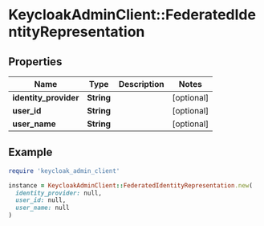 # KeycloakAdminClient::FederatedIdentityRepresentation

## Properties

| Name | Type | Description | Notes |
| ---- | ---- | ----------- | ----- |
| **identity_provider** | **String** |  | [optional] |
| **user_id** | **String** |  | [optional] |
| **user_name** | **String** |  | [optional] |

## Example

```ruby
require 'keycloak_admin_client'

instance = KeycloakAdminClient::FederatedIdentityRepresentation.new(
  identity_provider: null,
  user_id: null,
  user_name: null
)
```

